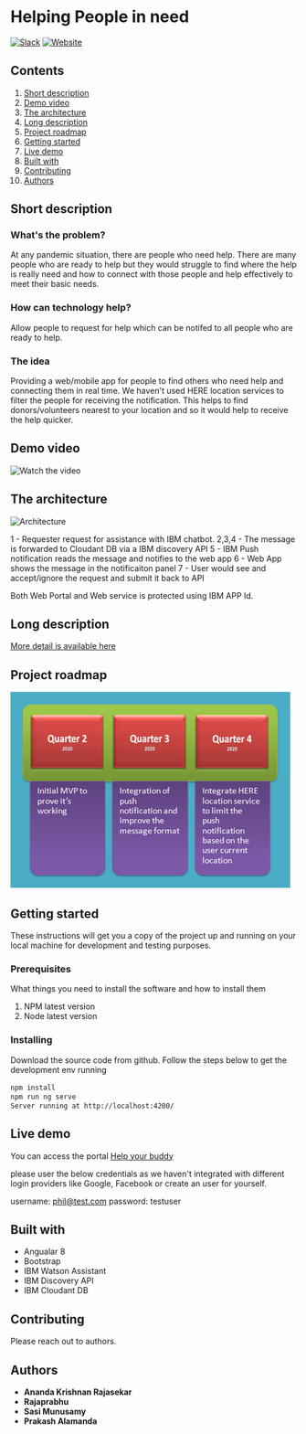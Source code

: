 # Helping People in need

[![Slack](https://img.shields.io/badge/Join-Slack-blue)](https://callforcode.org/slack) [![Website](https://img.shields.io/badge/View-Website-blue)](https://helpbuddy.eu-gb.mybluemix.net/)

## Contents

1. [Short description](#short-description)
1. [Demo video](#demo-video)
1. [The architecture](#the-architecture)
1. [Long description](#long-description)
1. [Project roadmap](#project-roadmap)
1. [Getting started](#getting-started)
1. [Live demo](#live-demo)
1. [Built with](#built-with)
1. [Contributing](#contributing)
1. [Authors](#authors)

## Short description

### What's the problem?

At any pandemic situation, there are people who need help. There are many people who are ready to help but they would struggle to find where the help is really need and how to connect with those people and help effectively to meet their basic needs.

### How can technology help?

Allow people to request for help which can be notifed to all people who are ready to help.

### The idea

Providing a web/mobile app for people to find others who need help and connecting them in real time.
We haven't used HERE location services to filter the people for receiving the notification.
This helps to find donors/volunteers nearest to your location and so it would help to receive the help quicker.

## Demo video

![Watch the video](https://youtu.be/ZjiMPW72UA4)

## The architecture

![Architecture](https://github.com/prakashalamanda/HelpBuddy/blob/master/assets/Architecture.PNG)

1 - Requester request for assistance with IBM chatbot.
2,3,4 - The message is forwarded to Cloudant DB via a IBM discovery API
5 - IBM Push notification reads the message and notifies to the web app
6 - Web App shows the message in the notificaiton panel
7 - User would see and accept/ignore the request and submit it back to API

Both Web Portal and Web service is protected using IBM APP Id.

## Long description

[More detail is available here](https://github.com/prakashalamanda/HelpBuddy/blob/master/description.md)

## Project roadmap

![Roadmap](https://github.com/prakashalamanda/HelpBuddy/blob/master/Roadmap.PNG)

## Getting started

These instructions will get you a copy of the project up and running on your local machine for development and testing purposes. 

### Prerequisites

What things you need to install the software and how to install them

1. NPM latest version 
2. Node latest version

### Installing
Download the source code from github.
Follow the steps below to get the development env running


```node
npm install
npm run ng serve
Server running at http://localhost:4200/
```

## Live demo

You can access the portal [Help your buddy](https://helpbuddy.eu-gb.mybluemix.net/)

please user the below credentials as we haven't integrated with different login providers like Google, Facebook or create an user for yourself.

username: phil@test.com 
password: testuser

## Built with

* Angualar 8
* Bootstrap
* IBM Watson Assistant
* IBM Discovery API
* IBM Cloudant DB

## Contributing

Please reach out to authors.

## Authors

* **Ananda Krishnan Rajasekar** 
* **Rajaprabhu** 
* **Sasi Munusamy** 
* **Prakash Alamanda** 
